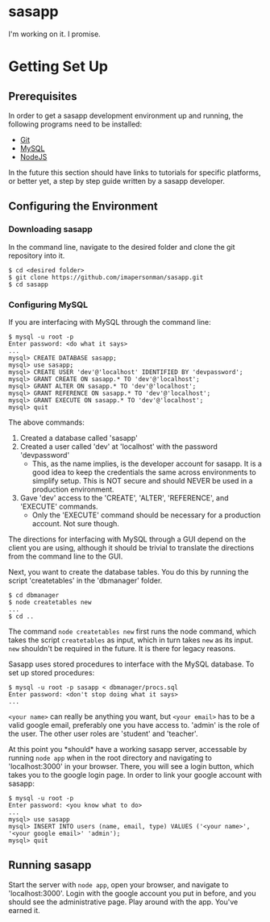 # sasapp

I'm working on it.  I promise.

# Getting Set Up

## Prerequisites

In order to get a sasapp development environment up and running, the following programs need to be installed:
* [Git](https://git-scm.com/book/en/v2/Getting-Started-Installing-Git)
* [MySQL](https://dev.mysql.com/doc/refman/5.5/en/installing.html)
* [NodeJS](https://docs.npmjs.com/getting-started/installing-node)

In the future this section should have links to tutorials for specific platforms, or better yet, a step by step guide written by a sasapp developer.

## Configuring the Environment

### Downloading sasapp

In the command line, navigate to the desired folder and clone the git repository into it.
```
$ cd <desired folder>
$ git clone https://github.com/imapersonman/sasapp.git
$ cd sasapp
```

### Configuring MySQL

If you are interfacing with MySQL through the command line:
```
$ mysql -u root -p
Enter password: <do what it says>
...
mysql> CREATE DATABASE sasapp;
mysql> use sasapp;
mysql> CREATE USER 'dev'@'localhost' IDENTIFIED BY 'devpassword';
mysql> GRANT CREATE ON sasapp.* TO 'dev'@'localhost';
mysql> GRANT ALTER ON sasapp.* TO 'dev'@'localhost';
mysql> GRANT REFERENCE ON sasapp.* TO 'dev'@'localhost';
mysql> GRANT EXECUTE ON sasapp.* TO 'dev'@'localhost';
mysql> quit
```
The above commands:
1. Created a database called 'sasapp'
2. Created a user called 'dev' at 'localhost' with the password 'devpassword'
    - This, as the name implies, is the developer account for sasapp.  It is a good
idea to keep the credentials the same across environments to simplify setup.  This is NOT secure and should NEVER be used in a production environment.
3. Gave 'dev' access to the 'CREATE', 'ALTER', 'REFERENCE', and 'EXECUTE' commands.
    - Only the 'EXECUTE' command should be necessary for a production account.  Not sure though.

The directions for interfacing with MySQL through a GUI depend on the client you are using, although it should be trivial to translate the directions from the command line to the GUI.

Next, you want to create the database tables.  You do this by running the script 'createtables' in the 'dbmanager' folder.
```
$ cd dbmanager
$ node createtables new
...
$ cd ..
```
The command `node createtables new` first runs the node command, which takes the script `createtables` as input, which in turn takes `new` as its input.  `new` shouldn't be required in the future.  It is there for legacy reasons.

Sasapp uses stored procedures to interface with the MySQL database.  To set up stored procedures:
```
$ mysql -u root -p sasapp < dbmanager/procs.sql
Enter password: <don't stop doing what it says>
...
```
`<your name>` can really be anything you want, but `<your email>` has to be a valid google email, preferably one you have access to.  'admin' is the role of the user.  The other user roles are 'student' and 'teacher'.

At this point you \*should\* have a working sasapp server, accessable by running `node app` when in the root directory and navigating to 'localhost:3000' in your browser.  There, you will see a login button, which takes you to the google login page.  In order to link your google account with sasapp:
```
$ mysql -u root -p
Enter password: <you know what to do>
...
mysql> use sasapp
mysql> INSERT INTO users (name, email, type) VALUES ('<your name>', '<your google email>' 'admin');
mysql> quit
```

## Running sasapp

Start the server with `node app`, open your browser, and navigate to 'localhost:3000'.  Login with the google account you put in before, and you should see the administrative page.  Play around with the app.  You've earned it.
